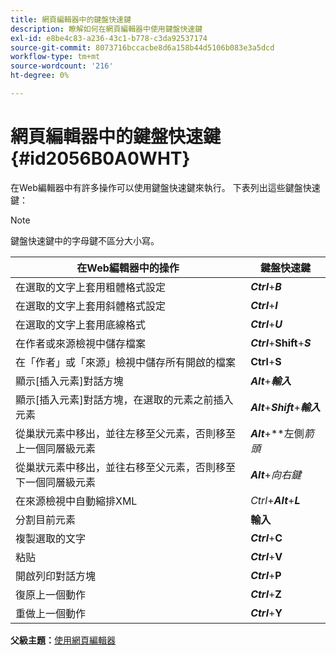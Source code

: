 ```yaml
---
title: 網頁編輯器中的鍵盤快速鍵
description: 瞭解如何在網頁編輯器中使用鍵盤快速鍵
exl-id: e8be4c83-a236-43c1-b778-c3da92537174
source-git-commit: 8073716bccacbe8d6a158b44d5106b083e3a5dcd
workflow-type: tm+mt
source-wordcount: '216'
ht-degree: 0%

---
```


# 網頁編輯器中的鍵盤快速鍵 {#id2056B0A0WHT}

在Web編輯器中有許多操作可以使用鍵盤快速鍵來執行。 下表列出這些鍵盤快速鍵：

>[!NOTE]
>
> 鍵盤快速鍵中的字母鍵不區分大小寫。

| 在Web編輯器中的操作 | 鍵盤快速鍵 |
|-----------------------|-----------------|
| 在選取的文字上套用粗體格式設定 | ***Ctrl***+***B*** |
| 在選取的文字上套用斜體格式設定 | ***Ctrl***+***I*** |
| 在選取的文字上套用底線格式 | ***Ctrl***+***U*** |
| 在作者或來源檢視中儲存檔案 | ***Ctrl***+**Shift**+***S*** |
| 在「作者」或「來源」檢視中儲存所有開啟的檔案 | **Ctrl**+**S** |
| 顯示[插入元素]對話方塊 | ***Alt***+***輸入*** |
| 顯示[插入元素]對話方塊，在選取的元素之前插入元素 | ***Alt***+***Shift***+***輸入*** |
| 從巢狀元素中移出，並往左移至父元素，否則移至上一個同層級元素 | ***Alt***+**左側&#x200B;*箭頭* |
| 從巢狀元素中移出，並往右移至父元素，否則移至下一個同層級元素 | ***Alt***+*向右鍵* |
| 在來源檢視中自動縮排XML | *Ctrl*+***Alt***+***L*** |
| 分割目前元素 | **輸入** |
| 複製選取的文字 | ***Ctrl***+**C** |
| 粘贴 | ***Ctrl***+**V** |
| 開啟列印對話方塊 | ***Ctrl***+**P** |
| 復原上一個動作 | ***Ctrl***+**Z** |
| 重做上一個動作 | ***Ctrl***+**Y** |

**父級主題：**[&#x200B;使用網頁編輯器](web-editor.md)
